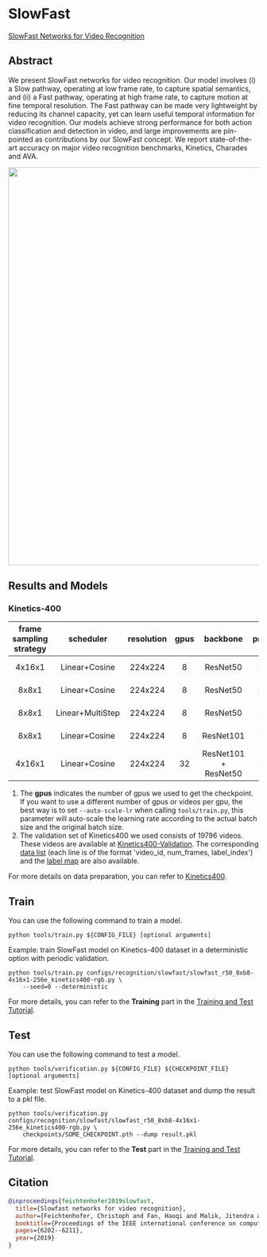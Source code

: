 # SlowFast

[SlowFast Networks for Video Recognition](https://openaccess.thecvf.com/content_ICCV_2019/html/Feichtenhofer_SlowFast_Networks_for_Video_Recognition_ICCV_2019_paper.html)

<!-- [ALGORITHM] -->

## Abstract

<!-- [ABSTRACT] -->

We present SlowFast networks for video recognition. Our model involves (i) a Slow pathway, operating at low frame rate, to capture spatial semantics, and (ii) a Fast pathway, operating at high frame rate, to capture motion at fine temporal resolution. The Fast pathway can be made very lightweight by reducing its channel capacity, yet can learn useful temporal information for video recognition. Our models achieve strong performance for both action classification and detection in video, and large improvements are pin-pointed as contributions by our SlowFast concept. We report state-of-the-art accuracy on major video recognition benchmarks, Kinetics, Charades and AVA.

<!-- [IMAGE] -->

<div align=center>
<img src="https://user-images.githubusercontent.com/34324155/143044111-94676f64-7ba8-4081-9011-f8054bed7030.png" width="800"/>
</div>

## Results and Models

### Kinetics-400

| frame sampling strategy |    scheduler     | resolution | gpus |       backbone       | pretrain | top1 acc | top5 acc | testing protocol  | FLOPs | params |           config           |           ckpt            |           log            |
| :---------------------: | :--------------: | :--------: | :--: | :------------------: | :------: | :------: | :------: | :---------------: | :---: | :----: | :------------------------: | :-----------------------: | :----------------------: |
|         4x16x1          |  Linear+Cosine   |  224x224   |  8   |       ResNet50       |   None   |  75.55   |  92.35   | 10 clips x 3 crop | 36.3G | 34.5M  | [config](/configs/recognition/slowfast/slowfast_r50_8xb8-4x16x1-256e_kinetics400-rgb.py) | [ckpt](https://download.openmmlab.com/mmaction/v1.0/recognition/slowfast/slowfast_r50_8xb8-4x16x1-256e_kinetics400-rgb/slowfast_r50_8xb8-4x16x1-256e_kinetics400-rgb_20220901-701b0f6f.pth) | [log](https://download.openmmlab.com/mmaction/v1.0/recognition/slowfast/slowfast_r50_8xb8-4x16x1-256e_kinetics400-rgb/slowfast_r50_8xb8-4x16x1-256e_kinetics400-rgb.log) |
|          8x8x1          |  Linear+Cosine   |  224x224   |  8   |       ResNet50       |   None   |  76.80   |  92.99   | 10 clips x 3 crop | 66.1G | 34.6M  | [config](/configs/recognition/slowfast/slowfast_r50_8xb8-8x8x1-256e_kinetics400-rgb.py) | [ckpt](https://download.openmmlab.com/mmaction/v1.0/recognition/slowfast/slowfast_r50_8xb8-8x8x1-256e_kinetics400-rgb/slowfast_r50_8xb8-8x8x1-256e_kinetics400-rgb_20220818-1cb6dfc8.pth) | [log](https://download.openmmlab.com/mmaction/v1.0/recognition/slowfast/slowfast_r50_8xb8-8x8x1-256e_kinetics400-rgb/slowfast_r50_8xb8-8x8x1-256e_kinetics400-rgb.log) |
|          8x8x1          | Linear+MultiStep |  224x224   |  8   |       ResNet50       |   None   |  76.65   |  92.86   | 10 clips x 3 crop | 66.1G | 34.6M  | [config](/configs/recognition/slowfast/slowfast_r50_8xb8-8x8x1-steplr-256e_kinetics400-rgb.py) | [ckpt](https://download.openmmlab.com/mmaction/v1.0/recognition/slowfast/slowfast_r50_8xb8-8x8x1-steplr-256e_kinetics400-rgb/slowfast_r50_8xb8-8x8x1-steplr-256e_kinetics400-rgb_20220818-b62a501f.pth) | [log](https://download.openmmlab.com/mmaction/v1.0/recognition/slowfast/slowfast_r50_8xb8-8x8x1-steplr-256e_kinetics400-rgb/slowfast_r50_8xb8-8x8x1-steplr-256e_kinetics400-rgb.log) |
|          8x8x1          |  Linear+Cosine   |  224x224   |  8   |      ResNet101       |   None   |  78.65   |  93.88   | 10 clips x 3 crop | 126G  | 62.9M  | [config](/configs/recognition/slowfast/slowfast_r101_8xb8-8x8x1-256e_kinetics400-rgb.py) | [ckpt](https://download.openmmlab.com/mmaction/v1.0/recognition/slowfast/slowfast_r101_8xb8-8x8x1-256e_kinetics400-rgb/slowfast_r101_8xb8-8x8x1-256e_kinetics400-rgb_20220818-9c0e09bd.pth) | [log](https://download.openmmlab.com/mmaction/v1.0/recognition/slowfast/slowfast_r101_8xb8-8x8x1-256e_kinetics400-rgb/slowfast_r101_8xb8-8x8x1-256e_kinetics400-rgb.log) |
|         4x16x1          |  Linear+Cosine   |  224x224   |  32  | ResNet101 + ResNet50 |   None   |  77.03   |  92.99   | 10 clips x 3 crop | 64.9G | 62.4M  | [config](/configs/recognition/slowfast/slowfast_r101-r50_32xb8-4x16x1-256e_kinetics400-rgb.py) | [ckpt](https://download.openmmlab.com/mmaction/v1.0/recognition/slowfast/slowfast_r101-r50_32xb8-4x16x1-256e_kinetics400-rgb/slowfast_r101-r50_32xb8-4x16x1-256e_kinetics400-rgb_20220901-a77ac3ee.pth) | [log](https://download.openmmlab.com/mmaction/v1.0/recognition/slowfast/slowfast_r101-r50_32xb8-4x16x1-256e_kinetics400-rgb/slowfast_r101-r50_32xb8-4x16x1-256e_kinetics400-rgb.log) |

1. The **gpus** indicates the number of gpus we used to get the checkpoint. If you want to use a different number of gpus or videos per gpu, the best way is to set `--auto-scale-lr` when calling `tools/train.py`, this parameter will auto-scale the learning rate according to the actual batch size and the original batch size.
2. The validation set of Kinetics400 we used consists of 19796 videos. These videos are available at [Kinetics400-Validation](https://mycuhk-my.sharepoint.com/:u:/g/personal/1155136485_link_cuhk_edu_hk/EbXw2WX94J1Hunyt3MWNDJUBz-nHvQYhO9pvKqm6g39PMA?e=a9QldB). The corresponding [data list](https://download.openmmlab.com/mmaction/dataset/k400_val/kinetics_val_list.txt) (each line is of the format 'video_id, num_frames, label_index') and the [label map](https://download.openmmlab.com/mmaction/dataset/k400_val/kinetics_class2ind.txt) are also available.

For more details on data preparation, you can refer to [Kinetics400](/tools/data/kinetics/README.md).

## Train

You can use the following command to train a model.

```shell
python tools/train.py ${CONFIG_FILE} [optional arguments]
```

Example: train SlowFast model on Kinetics-400 dataset in a deterministic option with periodic validation.

```shell
python tools/train.py configs/recognition/slowfast/slowfast_r50_8xb8-4x16x1-256e_kinetics400-rgb.py \
    --seed=0 --deterministic
```

For more details, you can refer to the **Training** part in the [Training and Test Tutorial](/docs/en/user_guides/train_test.md).

## Test

You can use the following command to test a model.

```shell
python tools/verification.py ${CONFIG_FILE} ${CHECKPOINT_FILE} [optional arguments]
```

Example: test SlowFast model on Kinetics-400 dataset and dump the result to a pkl file.

```shell
python tools/verification.py configs/recognition/slowfast/slowfast_r50_8xb8-4x16x1-256e_kinetics400-rgb.py \
    checkpoints/SOME_CHECKPOINT.pth --dump result.pkl
```

For more details, you can refer to the **Test** part in the [Training and Test Tutorial](/docs/en/user_guides/train_test.md).

## Citation

```BibTeX
@inproceedings{feichtenhofer2019slowfast,
  title={Slowfast networks for video recognition},
  author={Feichtenhofer, Christoph and Fan, Haoqi and Malik, Jitendra and He, Kaiming},
  booktitle={Proceedings of the IEEE international conference on computer vision},
  pages={6202--6211},
  year={2019}
}
```

